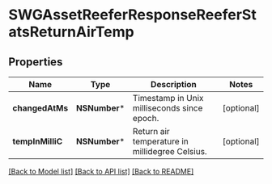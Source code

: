 # SWGAssetReeferResponseReeferStatsReturnAirTemp

## Properties
Name | Type | Description | Notes
------------ | ------------- | ------------- | -------------
**changedAtMs** | **NSNumber*** | Timestamp in Unix milliseconds since epoch. | [optional] 
**tempInMilliC** | **NSNumber*** | Return air temperature in millidegree Celsius. | [optional] 

[[Back to Model list]](../README.md#documentation-for-models) [[Back to API list]](../README.md#documentation-for-api-endpoints) [[Back to README]](../README.md)


